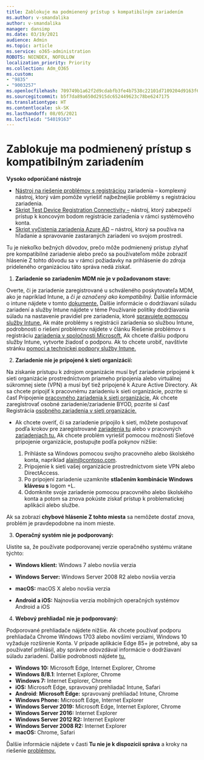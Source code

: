 ```yaml
---
title: Zablokuje ma podmienený prístup s kompatibilným zariadením
ms.author: v-smandalika
author: v-smandalika
manager: dansimp
ms.date: 03/19/2021
audience: Admin
ms.topic: article
ms.service: o365-administration
ROBOTS: NOINDEX, NOFOLLOW
localization_priority: Priority
ms.collection: Adm_O365
ms.custom:
- "9835"
- "9003257"
ms.openlocfilehash: 709749b1a62f2d9cdabfb3fe4b7538c22101d7109204d9163f6059336b817bf8
ms.sourcegitcommit: b5f7da89a650d2915dc652449623c78be6247175
ms.translationtype: HT
ms.contentlocale: sk-SK
ms.lasthandoff: 08/05/2021
ms.locfileid: "54019163"
---
```

# <a name="im-getting-blocked-by-conditional-access-with-compliant-device"></a>Zablokuje ma podmienený prístup s kompatibilným zariadením

**Vysoko odporúčané nástroje**

- [Nástroj na riešenie problémov s registráciou](https://docs.microsoft.com/samples/azure-samples/dsregtool/dsregtool/) zariadenia – komplexný nástroj, ktorý vám pomôže vyriešiť najbežnejšie problémy s registráciou zariadenia.
- [Skript Test Device Registration Connectivity –](https://docs.microsoft.com/samples/azure-samples/testdeviceregconnectivity/testdeviceregconnectivity/) nástroj, ktorý zabezpečí prístup k koncovým bodom registrácie zariadenia v rámci systémového konta.
- [Skript vyčistenia zariadenia Azure AD](https://github.com/mzmaili/AzureADDeviceCleanup) – nástroj, ktorý sa používa na hľadanie a spravovanie zastaraných zariadení vo svojom prostredí.

Tu je niekoľko bežných dôvodov, prečo môže podmienený prístup zlyhať  pre kompatibilné zariadenie alebo prečo sa používateľom môže zobraziť hlásenie Z tohto dôvodu sa v rámci požiadavky na prihlásenie do zdroja prideleného organizáciou táto správa nedá získať.

1. **Zariadenie so zariadením MDM nie je v požadovanom stave:**

Overte, či je zariadenie zaregistrované u schváleného poskytovateľa MDM, ako je napríklad Intune, a *či je označený ako kompatibilný.* Ďalšie informácie o intune nájdete v tomto [dokumente.](https://docs.microsoft.com/mem/intune/enrollment/device-enrollment) Ďalšie informácie o dodržiavaní súladu zariadení a služby Intune nájdete v téme Používanie politiky dodržiavania súladu na nastavenie pravidiel pre zariadenia, ktoré [spravujete pomocou služby Intune.](https://docs.microsoft.com/mem/intune/protect/device-compliance-get-started) Ak máte problémy s registrácii zariadenia so službou Intune, podrobnosti o riešení problémov nájdete v článku Riešenie problémov s registráciu [zariadenia v spoločnosti Microsoft.](https://docs.microsoft.com/troubleshoot/mem/intune/troubleshoot-device-enrollment-in-intune) Ak chcete ďalšiu podporu služby Intune, vytvorte žiadosť o podporu. Ak to chcete urobiť, navštívte stránku [pomoci a technickej podpory služby Intune.](https://endpoint.microsoft.com/#blade/Microsoft_Intune_DeviceSettings/SupportMenu/helpSupport)

2. **Zariadenie nie je pripojené k sieti organizácií:**

Na získanie prístupu k zdrojom organizácie musí byť zariadenie pripojené k sieti organizácie prostredníctvom priameho pripojenia alebo virtuálnej súkromnej siete (VPN) a musí byť tiež pripojené k Azure Active Directory. Ak sa chcete pripojiť k pracovnému zariadeniu k sieti organizácie, pozrite si časť Pripojenie [pracovného zariadenia k sieti organizácie.](https://docs.microsoft.com/azure/active-directory/user-help/user-help-join-device-on-network) Ak chcete zaregistrovať osobné zariadenie/zariadenie BYOD, pozrite si časť Registrácia [osobného zariadenia v sieti organizácie.](https://docs.microsoft.com/azure/active-directory/user-help/user-help-register-device-on-network)

- Ak chcete overiť, či sa zariadenie pripojilo k sieti, môžete postupovať podľa krokov pre zaregistrované [zariadenia tu](https://docs.microsoft.com/azure/active-directory/user-help/user-help-register-device-on-network#to-verify-that-youre-registered) alebo v pracovných [zariadeniach tu.](https://docs.microsoft.com/azure/active-directory/user-help/user-help-join-device-on-network#to-make-sure-youre-joined) Ak chcete problém vyriešiť pomocou možnosti Sieťové pripojenie organizácie, postupujte podľa pokynov nižšie:

    1. Prihláste sa Windows pomocou svojho pracovného alebo školského konta, napríklad alain@contoso.com.
    2. Pripojenie k sieti vašej organizácie prostredníctvom siete VPN alebo DirectAccess.
    3. Po pripojení zariadenie uzamknite **stlačením kombinácie Windows klávesu s** logom +L.
    4. Odomknite svoje zariadenie pomocou pracovného alebo školského konta a potom sa znova pokúste získať prístup k problematickej aplikácii alebo službe.

Ak sa zobrazí **chybové hlásenie Z tohto miesta** sa nemôžete dostať znova, problém je pravdepodobne na inom mieste.

3. **Operačný systém nie je podporovaný:**

Uistite sa, že používate podporovanej verzie operačného systému vrátane týchto:

- **Windows klient:** Windows 7 alebo novšia verzia

- **Windows Server:** Windows Server 2008 R2 alebo novšia verzia

- **macOS:** macOS X alebo novšia verzia

- **Android a iOS:** Najnovšia verzia mobilných operačných systémov Android a iOS

4. **Webový prehliadač nie je podporovaný:**

Podporované prehliadače nájdete nižšie. Ak chcete používať podporu prehliadača Chrome Windows 1703 alebo novšími verziami, Windows 10 vyžaduje rozšírenie Konta. V prípade aplikácie Edge 85+ je potrebné, aby sa používateľ prihlásil, aby správne odovzdával informácie o dodržiavaní súladu zariadení. Ďalšie podrobnosti nájdete [tu.](https://docs.microsoft.com/azure/active-directory/conditional-access/concept-conditional-access-conditions#chrome-support)

- **Windows 10:** Microsoft Edge, Internet Explorer, Chrome
- **Windows 8/8.1**: Internet Explorer, Chrome
- **Windows 7:** Internet Explorer, Chrome
- **iOS:** Microsoft Edge, spravovaný prehliadač Intune, Safari
- **Android**: **Microsoft Edge:** spravovaný prehliadač Intune, Chrome
- **Windows Phone:** Microsoft Edge, Internet Explorer
- **Windows Server 2019:** Microsoft Edge, Internet Explorer, Chrome
- **Windows Server 2016:** Internet Explorer
- **Windows Server 2012 R2:** Internet Explorer
- **Windows Server 2008 R2:** Internet Explorer
- **macOS:** Chrome, Safari

Ďalšie informácie nájdete v časti **Tu nie je k dispozícii správa** a kroky na riešenie [problémov.](https://docs.microsoft.com/azure/active-directory/user-help/user-help-device-remediation)
